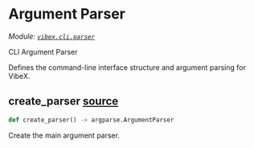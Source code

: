 # Argument Parser

*Module: [`vibex.cli.parser`](https://github.com/dustland/vibex/blob/main/src/vibex/cli/parser.py)*

CLI Argument Parser

Defines the command-line interface structure and argument parsing for VibeX.

## create_parser <a href="https://github.com/dustland/vibex/blob/main/src/vibex/cli/parser.py#L11" class="source-link" title="View source code">source</a>

```python
def create_parser() -> argparse.ArgumentParser
```

Create the main argument parser.
